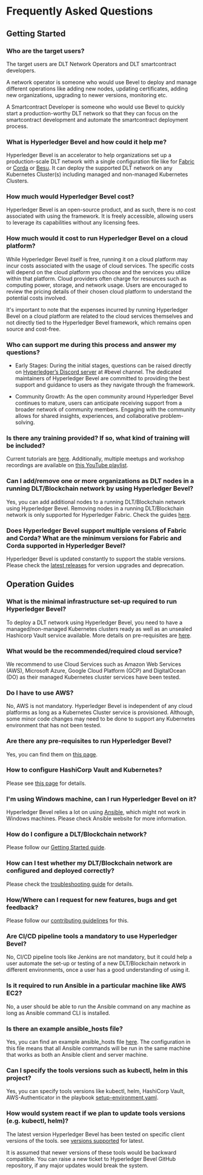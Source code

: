 [//]: # (##############################################################################################)
[//]: # (Copyright Accenture. All Rights Reserved.)
[//]: # (SPDX-License-Identifier: Apache-2.0)
[//]: # (##############################################################################################)

# Frequently Asked Questions

## Getting Started

### Who are the target users?
The target users are DLT Network Operators and DLT smartcontract developers. 

A network operator is someone who would use Bevel to deploy and manage different operations like adding new nodes, updating certificates, adding new organizations, upgrading to newer versions, monitoring etc.

A Smartcontract Developer is someone who would use Bevel to quickly start a production-worthy DLT network so that they can focus on the smartcontract development and automate the smartcontract deployment process.

### What is Hyperledger Bevel and how could it help me?
Hyperledger Bevel is an accelerator to help organizations set up a production-scale DLT network with a single configuration file like for [Fabric](guides/networkyaml-fabric.md) or [Corda](guides/networkyaml-corda.md) or [Besu](guides/networkyaml-besu.md). It can deploy the supported DLT network on any Kubernetes Cluster(s) including managed and non-managed Kubernetes Clusters.

### How much would Hyperledger Bevel cost? 
Hyperledger Bevel is an open-source product, and as such, there is no cost associated with using the framework. It is freely accessible, allowing users to leverage its capabilities without any licensing fees.

### How much would it cost to run Hyperledger Bevel on a cloud platform?
While Hyperledger Bevel itself is free, running it on a cloud platform may incur costs associated with the usage of cloud services. The specific costs will depend on the cloud platform you choose and the services you utilize within that platform. Cloud providers often charge for resources such as computing power, storage, and network usage. Users are encouraged to review the pricing details of their chosen cloud platform to understand the potential costs involved.

It's important to note that the expenses incurred by running Hyperledger Bevel on a cloud platform are related to the cloud services themselves and not directly tied to the Hyperledger Bevel framework, which remains open source and cost-free.

### Who can support me during this process and answer my questions?

* Early Stages:
During the initial stages, questions can be raised directly on [Hyperledger’s Discord server](https://discord.gg/hyperledger) at #bevel channel. The dedicated maintainers of Hyperledger Bevel are committed to providing the best support and guidance to users as they navigate through the framework.

* Community Growth:
As the open community around Hyperledger Bevel continues to mature, users can anticipate receiving support from a broader network of community members. Engaging with the community allows for shared insights, experiences, and collaborative problem-solving.

### Is there any training provided? If so, what kind of training will be included?
Current tutorials are [here](tutorials/index.md). Additionally, multiple meetups and workshop recordings are available on [this YouTube playlist](https://www.youtube.com/playlist?list=PLxjlD8kRvTIiThGQvRvEQP364-xp5AijF).  

### Can I add/remove one or more organizations as DLT nodes in a running DLT/Blockchain network by using Hyperledger Bevel?
Yes, you can add additional nodes to a running DLT/Blockchain network using Hyperledger Bevel. Removing nodes in a running DLT/Blockchain network is only supported for Hyperledger Fabric. Check the guides [here](guides/fabric/remove-org.md).

### Does Hyperledger Bevel support multiple versions of Fabric and Corda? What are the minimum versions for Fabric and Corda supported in Hyperledger Bevel?
Hyperledger Bevel is updated constantly to support the stable versions. Please check the [latest releases](https://github.com/hyperledger/bevel/releases) for version upgrades and deprecation.

## Operation Guides

### What is the minimal infrastructure set-up required to run Hyperledger Bevel?
To deploy a DLT network using Hyperledger Bevel, you need to have a managed/non-managed Kubernetes clusters ready as well as an unsealed Hashicorp Vault service available. More details on pre-requisites are [here](getting-started/prerequisites.md).

### What would be the recommended/required cloud service?
We recommend to use Cloud Services such as Amazon Web Services (AWS), Microsoft Azure, Google Cloud Platform (GCP) and DigitalOcean (DO) as their managed Kubernetes cluster services have been tested.

### Do I have to use AWS? 
No, AWS is not mandatory. Hyperledger Bevel is independent of any cloud platforms as long as a Kubernetes Cluster service is provisioned. Although, some minor code changes may need to be done to support any Kubernetes environment that has not been tested.

### Are there any pre-requisites to run Hyperledger Bevel?
Yes, you can find them on [this page](getting-started/prerequisites.md).

### How to configure HashiCorp Vault and Kubernetes?
Please see [this page](./getting-started/configure-prerequisites.md) for details.

### I'm using Windows machine, can I run Hyperledger Bevel on it?
Hyperledger Bevel relies a lot on using [Ansible](./concepts/ansible.md), which might not work in Windows machines. Please check Ansible website for more information.

### How do I configure a DLT/Blockchain network?
Please follow our [Getting Started guide](./getting-started/run-bevel.md).

### How can I test whether my DLT/Blockchain network are configured and deployed correctly?
Please check the [troubleshooting guide](./references/troubleshooting.md) for details.

### How/Where can I request for new features, bugs and get feedback?
Please follow our [contributing guidelines](./contributing/how-to-contribute.md) for this.

### Are CI/CD pipeline tools a mandatory to use Hyperledger Bevel?
No, CI/CD pipeline tools like Jenkins are not mandatory, but it could help a user automate the set-up or testing of a new DLT/Blockchain network in different environments, once a user has a good understanding of using it.

### Is it required to run Ansible in a particular machine like AWS EC2?
No, a user should be able to run the Ansible command on any machine as long as Ansible command CLI is installed.

### Is there an example ansible_hosts file?
Yes, you can find an example ansible_hosts file [here](https://github.com/hyperledger/bevel/tree/main/platforms/shared/inventory/ansible_provisioners). The configuration in this file means that all Ansible commands will be run in the same machine that works as both an Ansible client and server machine.

### Can I specify the tools versions such as kubectl, helm in this project?
Yes, you can specify tools versions like kubectl, helm, HashiCorp Vault, AWS-Authenticator in the playbook [setup-environment.yaml](https://github.com/hyperledger/bevel/tree/main/platforms/shared/configuration/setup-environment.yaml).

### How would system react if we plan to update tools versions (e.g. kubectl, helm)?
The latest version Hyperledger Bevel has been tested on specific client versions of the tools. see [versions supported](./references/tool-versions.md) for latest.

It is assumed that newer versions of these tools would be backward compatible. You can raise a new ticket to Hyperledger Bevel GitHub repository, if any major updates would break the system.
